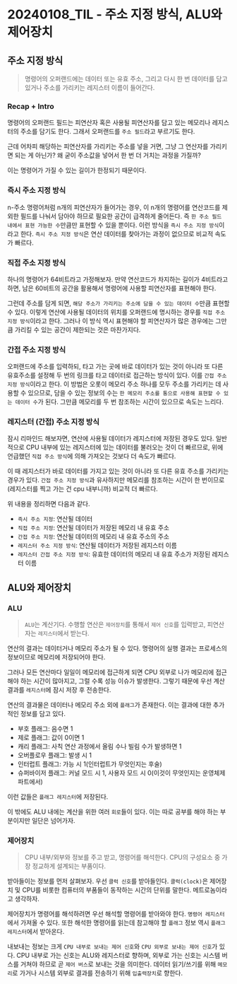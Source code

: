 # 20240108_TIL - 주소 지정 방식, ALU와 제어장치

## 주소 지정 방식

> 명령어의 오퍼랜드에는 데이터 또는 유효 주소, 그리고 다시 한 번 데이터를 담고 있거나 주소를 가리키는 레지스터 이름이 들어간다.
> 

### Recap + Intro

명령어의 오퍼랜드 필드는 피연산자 혹은 사용될 피연산자를 담고 있는 메모리나 레지스터의 주소를 담기도 한다. 그래서 오퍼랜드를 `주소 필드`라고 부르기도 한다.

근데 어차피 해당하는 피연산자를 가리키는 주소를 넣을 거면, 그냥 그 연산자를 가리키면 되는 게 아닌가? 왜 굳이 주소값을 넣어서 한 번 더 거치는 과정을 가질까?

이는 명령어가 가질 수 있는 길이가 한정되기 때문이다.

### 즉시 주소 지정 방식

n-주소 명령어처럼 n개의 피연산자가 들어가는 경우, 이 n개의 명령어를 연산코드를 제외한 필드를 나눠서 담아야 하므로 필요한 공간이 급격하게 줄어든다. 즉 `한 주소 필드 내에서 표현 가능한 수`만큼만 표현할 수 있을 뿐이다. 이런 방식을 `즉시 주소 지정 방식`이라고 한다. `즉시 주소 지정 방식`은 연산 데이터를 찾아가는 과정이 없으므로 비교적 속도가 빠르다.

### 직접 주소 지정 방식

하나의 명령어가 64비트라고 가정해보자. 만약 연산코드가 차지하는 길이가 4비트라고 하면, 남은 60비트의 공간을 활용해서 명령어에 사용할 피연산자를 표현해야 한다.  

그런데 주소를 담게 되면, `해당 주소가 가리키는 주소에 담을 수 있는 데이터 수`만큼 표현할 수 있다. 이렇게 연산에 사용될 데이터의 위치를 오퍼랜드에 명시하는 경우를 `직접 주소 지정 방식`이라고 한다. 그러나 이 방식 역시 표현해야 할 피연산자가 많은 경우에는 그만큼 가리킬 수 있는 공간이 제한되는 것은 마찬가지다.

### 간접 주소 지정 방식

오퍼랜드에 주소를 입력하되, 타고 가는 곳에 바로 데이터가 있는 것이 아니라 또 다른 유효주소를 설정해 두 번의 링크를 타고 데이터로 접근하는 방식이 있다. 이를 `간접 주소 지정 방식`이라고 한다. 이 방법은 오롯이 메모리 주소 하나를 모두 주소를 가리키는 데 사용할 수 있으므로, 담을 수 있는 정보의 수는 `한 메모리 주소를 통으로 사용해 표현할 수 있는 데이터 수`가 된다. 그만큼 메모리를 두 번 참조하는 시간이 있으므로 속도는 느리다.

### 레지스터 (간접) 주소 지정 방식

잠시 리마인드 해보자면, 연산에 사용될 데이터가 레지스터에 저장된 경우도 있다. 일반적으로 CPU 내부에 있는 레지스터에 있는 데이터를 불러오는 것이 더 빠르므로, 위에 언급했던 `직접 주소 방식`에 의해 가져오는 것보다 더 속도가 빠르다. 

이 때 레지스터가 바로 데이터를 가지고 있는 것이 아니라 또 다른 유효 주소를 가리키는 경우가 있다. `간접 주소 지정 방식`과 유사하지만 메모리를 참조하는 시간이 한 번이므로(레지스터를 찍고 가는 건 cpu 내부니까) 비교적 더 빠르다.

위 내용을 정리하면 다음과 같다.

- `즉시 주소 지정`: 연산될 데이터
- `직접 주소 지정`: 연산될 데이터가 저장된 메모리 내 유효 주소
- `간접 주소 지정`: 연산될 데이터의 메모리 내 유효 주소의 주소
- `레지스터 주소 지정 방식`: 연산될 데이터가 저장된 레지스터 이름
- `레지스터 간접 주소 지정 방식`: 유효한 데이터의 메모리 내 유효 주소가 저장된 레지스터 이름

## ALU와 제어장치

### ALU

> `ALU`는 계산기다. 수행할 연산은 `제어장치`를 통해서 `제어 신호`를 입력받고, 피연산자는 `레지스터`에서 받는다.
> 

연산의 결과는 데이터거나 메모리 주소가 될 수 있다. 명령어의 실행 결과는 프로세스의 정보이므로 메모리에 저장되어야 한다. 

그러나 모든 연산마다 일일이 메모리에 접근하게 되면 CPU 외부로 나가 메모리에 접근해야 하는 시간이 많아지고, 그럴 수록 성능 이슈가 발생한다. 그렇기 때문에 우선 계산 결과를 `레지스터`에 잠시 저장 후 전송한다.

연산의 결과물은 데이터나 메모리 주소 외에 `플래그`가 존재한다. 이는 결과에 대한 추가적인 정보를 담고 있다. 

- 부호 플래그: 음수면 1
- 제로 플래그: 값이 0이면 1
- 캐리 플래그: 사칙 연산 과정에서 올림 수나 빌림 수가 발생하면 1
- 오버플로우 플래그: 발생 시 1
- 인터럽트 플래그: 가능 시 1(인터럽트가 무엇인지는 후술)
- 슈퍼바이저 플래그: 커널 모드 시 1, 사용자 모드 시 0(이것이 무엇인지는 운영체제 파트에서)

이런 값들은 `플래그 레지스터`에 저장된다.

이 밖에도 ALU 내에는 계산을 위한 여러 `회로`들이 있다. 이는 따로 공부를 해야 하는 부분이지만 일단은 넘어가자.

### 제어장치

> CPU 내부/외부와 정보를 주고 받고, 명령어를 해석한다. CPU의 구성요소 중 가장 정교하게 설계되는 부품이다.
> 

받아들이는 정보를 먼저 살펴보자. 우선 `클럭 신호`를 받아들인다. `클럭(clock)`은 제어장치 및 CPU를 비롯한 컴퓨터의 부품들이 동작하는 시간의 단위를 말한다. 메트로놈이라고 생각하자.

제어장치가 명령어를 해석하려면 우선 해석할 명령어를 받아와야 한다. `명령어 레지스터`에서 가져올 수 있다. 또한 해석한 명령어를 읽는데 참고해야 할 `플래그` 정보 역시 `플래그 레지스터`에서 받아온다.

내보내는 정보는 크게 `CPU 내부로 보내는 제어 신호`와 `CPU 외부로 보내는 제어 신호`가 있다. CPU 내부로 가는 신호는 ALU와 레지스터로 향하며, 외부로 가는 신호는 시스템 버스를 거쳐야 하므로 곧 `제어 버스`로 보내는 것을 의미한다. 데이터 읽기/쓰기를 위해 `메모리`로 가거나 시스템 외부로 결과를 전송하기 위해 `입출력장치`로 향한다.